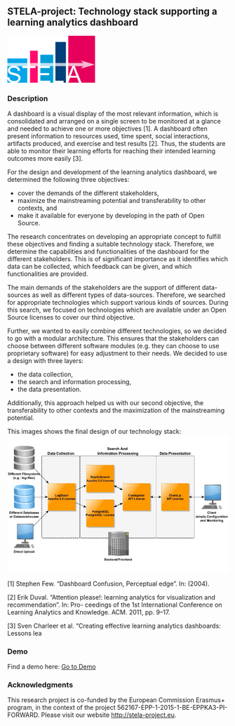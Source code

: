## STELA-project: Technology stack supporting a learning analytics dashboard

<img src="https://raw.githubusercontent.com/stela-project/ts/master/images/logo.png" alt="Logo STELA-Project" width="200" height="auto"> 

### Description

A dashboard is a visual display of the most relevant information, which is consolidated and arranged on a single screen to be monitored at a glance and needed to achieve one or more objectives [1]. A dashboard often present information to resources used, time spent, social interactions, artifacts produced, and exercise and test results [2]. Thus, the students are able to monitor their learning efforts for reaching their intended learning outcomes more easily [3].

For the design and development of the learning analytics dashboard, we determined the following three objectives:
<ul>
  <li>cover the demands of the different stakeholders,</li>
  <li>maximize the mainstreaming potential and transferability to other contexts, and</li>
  <li>make it available for everyone by developing in the path of Open Source.</li>
</ul>

The research concentrates on developing an appropriate concept to fulfill these objectives and finding a suitable technology stack. Therefore, we determine the capabilities and functionalities of the dashboard for the different stakeholders. This is of significant importance as it identifies which data can be collected, which feedback can be given, and which functionalities are provided.

The main demands of the stakeholders are the support of different data-sources as well as different types of data-sources. Therefore, we searched for appropriate technologies which support various kinds of sources. During this search, we focused on technologies which are available under an Open Source licenses to cover our third objective.

Further, we wanted to easily combine different technologies, so we decided to go with a modular architecture. This ensures that the stakeholders can choose between different software modules (e.g. they can choose to use proprietary software) for easy adjustment to their needs. We decided to use a design with three layers:
<ul>
  <li>the data collection,</li>
  <li>the search and information processing,</li>
  <li>the data presentation.</li>
</ul>

Additionally, this approach helped us with our second objective, the transferability to other contexts and the maximization of the mainstreaming potential.

This images shows the final design of our technology stack:
<img src="https://raw.githubusercontent.com/stela-project/ts/master/images/ts.jpg" alt="Image of techhnology stack" width="600" height="auto">

[1] Stephen Few. “Dashboard Confusion, Perceptual edge”. In: (2004).

[2] Erik Duval. “Attention please!: learning analytics for visualization and recommendation”. In: Pro-
ceedings of the 1st International Conference on Learning Analytics and Knowledge. ACM. 2011,
pp. 9–17.

[3] Sven Charleer et al. “Creating effective learning analytics dashboards: Lessons lea

### Demo

Find a demo here: <a href="https://htmlpreview.github.io/?https://raw.githubusercontent.com/stela-project/ts/master/example/index.php/general/index.html" target="_blank">Go to Demo</a>

### Acknowledgments

This research project is co-funded by the European Commission Erasmus+ program, in the context of the project 562167-EPP-1-2015-1-BE-EPPKA3-PI-FORWARD. Please visit our website http://stela-project.eu.
